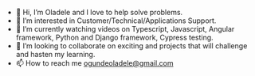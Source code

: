 - 👋 Hi, I’m Oladele and I love to help solve problems.
- 👀 I’m interested in Customer/Technical/Applications Support.
- 🌱 I’m currently watching videos on Typescript, Javascript, Angular framework, Python and Django framework, Cypress testing.
- 💞️ I’m looking to collaborate on exciting and projects that will challenge and hasten my learning.
- 📫 How to reach me ogundeoladele@gmail.com

<!---
dnt8ladell/dnt8ladell is a ✨ special ✨ repository because its `README.md` (this file) appears on your GitHub profile.
You can click the Preview link to take a look at your changes.
--->
